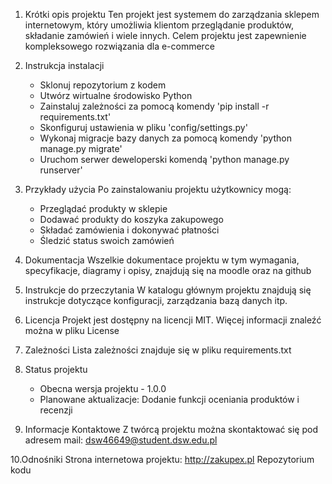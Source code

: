 1. Krótki opis projektu
Ten projekt jest systemem do zarządzania sklepem internetowym, który umożliwia klientom przeglądanie produktów, składanie zamówień i wiele innych. Celem projektu jest zapewnienie kompleksowego rozwiązania dla e-commerce

2. Instrukcja instalacji
	- Sklonuj repozytorium z kodem
	- Utwórz wirtualne środowisko Python
	- Zainstaluj zależności za pomocą komendy 'pip install -r requirements.txt'
	- Skonfiguruj ustawienia w pliku 'config/settings.py'
	- Wykonaj migracje bazy danych za pomocą komendy 'python manage.py migrate'
	- Uruchom serwer deweloperski komendą 'python manage.py runserver'

3. Przykłady użycia
Po zainstalowaniu projektu użytkownicy mogą:
	- Przeglądać produkty w sklepie
	- Dodawać produkty do koszyka zakupowego
	- Składać zamówienia i dokonywać płatności
	- Śledzić status swoich zamówień

4. Dokumentacja
Wszelkie dokumentace projektu w tym wymagania, specyfikacje, diagramy i opisy, znajdują się na moodle oraz na github

5. Instrukcje do przeczytania
W katalogu głównym projektu znajdują się instrukcje dotyczące konfiguracji, zarządzania bazą danych itp.

6. Licencja
Projekt jest dostępny na licencji MIT. Więcej informacji znaleźć można w pliku License

7. Zależności
Lista zależności znajduje się w pliku requirements.txt

8. Status projektu
	- Obecna wersja projektu - 1.0.0
	- Planowane aktualizacje: Dodanie funkcji oceniania produktów i recenzji

9. Informacje Kontaktowe
Z twórcą projektu można skontaktować się pod adresem mail: dsw46649@student.dsw.edu.pl

10.Odnośniki
Strona internetowa projektu: http://zakupex.pl
Repozytorium kodu	

